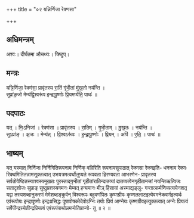 +++
title = "०२ यन्निर्णिजा रेक्णसा"

+++
## अधिमन्त्रम्
अश्वः। दीर्घतमा औचथ्यः। त्रिष्टुप्।

## मन्त्रः
यन्नि॒र्णिजा॒ रेक्ण॑सा॒ प्रावृ॑तस्य रा॒तिं गृ॑भी॒तां मु॑ख॒तो नय॑न्ति ।  
सुप्रा॑ङ॒जो मेम्य॑द्वि॒श्वरू॑प इन्द्रापू॒ष्णोः प्रि॒यमप्ये॑ति॒ पाथः॑ ॥

## पदपाठः
यत् । निः॒ऽनिजा॑ । रेक्ण॑सा । प्रावृ॑तस्य । रा॒तिम् । गृ॒भी॒ताम् । मु॒ख॒तः । नय॑न्ति ।  
सुऽप्रा॑ङ् । अ॒जः । मेम्य॑त् । वि॒श्वऽरू॑पः । इ॒न्द्रा॒पू॒ष्णोः । प्रि॒यम् । अपि॑ । ए॒ति॒ । पाथः॑ ॥

## भाष्यम्
यत् यस्मात् निर्निजा निर्निगितिरूपनाम निर्णिक् वव्रिरिति रूपनामसुपाठात् रेक्णसा रेक्णइति- धननाम रेक्णः रिक्थमितितन्नामसूक्तत्वात् उभयत्रमत्वर्थोलुप्यते रूपवता हिरण्यवता आभरणेन- प्रावृतस्य सर्वतोवेष्टितस्याश्वस्यमुखतः पुरस्ताद्गृभीतां गृहीतांरातिन्दातव्यां दातव्यत्वेनगृहीतामजां नयन्तिऋत्विजः सतादृशोजः सुप्राङ् सुष्ठुप्रशस्यगमनः मेम्यत् हन्यमानः मीञ् हिंसायां अस्माद्यङ्लु- गन्तात्कर्मणिव्यत्ययेनशतृ यद्वा तस्यशब्दानुकरणं मेमेशब्दङ्कुर्वन् विश्वरूपः बहुवर्णोपेतः कृष्णग्रीवः कृष्णललाटइत्येवमनेकवर्णइत्यर्थः एवंरूपोयः इन्द्रापूष्णोः इन्द्रःप्रसिद्धः पूषापोषकोदेवोऽग्निः तयोः प्रियं आग्नेयः कृष्णग्रीवइत्युक्तत्वात् अग्नेः प्रियत्वं सर्वेपीन्द्रस्येतीन्द्रप्रियत्वं एवंरूपंपाथोन्नमप्येतिप्राप्नो- तु ॥ २ ॥
